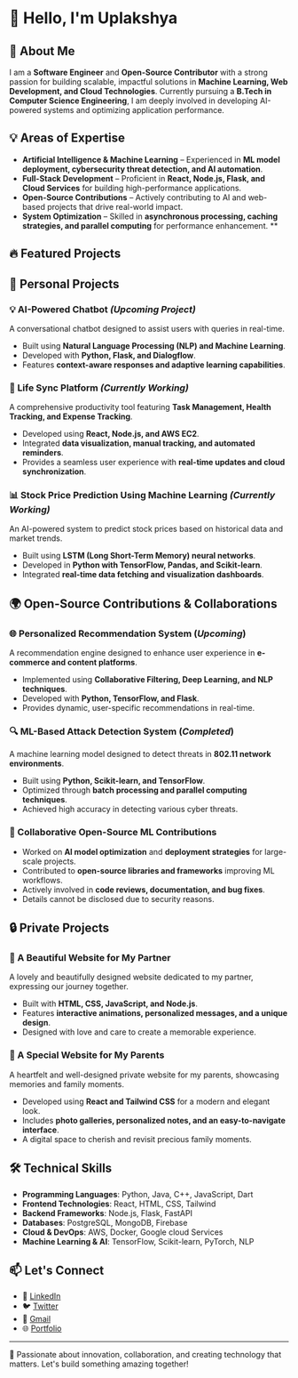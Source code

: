 # 👋 Hello, I'm Uplakshya

## 🚀 About Me
I am a **Software Engineer** and **Open-Source Contributor** with a strong passion for building scalable, impactful solutions in **Machine Learning, Web Development, and Cloud Technologies**. Currently pursuing a **B.Tech in Computer Science Engineering**, I am deeply involved in developing AI-powered systems and optimizing application performance.

## 💡 Areas of Expertise
- **Artificial Intelligence & Machine Learning** – Experienced in **ML model deployment, cybersecurity threat detection, and AI automation**.
- **Full-Stack Development** – Proficient in **React, Node.js, Flask, and Cloud Services** for building high-performance applications.
- **Open-Source Contributions** – Actively contributing to AI and web-based projects that drive real-world impact.
- **System Optimization** – Skilled in **asynchronous processing, caching strategies, and parallel computing** for performance enhancement.
**
## 🔥 **Featured Projects**

## 🔖 Personal Projects

### 💡 AI-Powered Chatbot  _(Upcoming Project)_
A conversational chatbot designed to assist users with queries in real-time.
- Built using **Natural Language Processing (NLP) and Machine Learning**.
- Developed with **Python, Flask, and Dialogflow**.
- Features **context-aware responses and adaptive learning capabilities**.

### 🚀 Life Sync Platform _(Currently Working)_
A comprehensive productivity tool featuring **Task Management, Health Tracking, and Expense Tracking**.
- Developed using **React, Node.js, and AWS EC2**.
- Integrated **data visualization, manual tracking, and automated reminders**.
- Provides a seamless user experience with **real-time updates and cloud synchronization**.

### 📊 Stock Price Prediction Using Machine Learning _(Currently Working)_
An AI-powered system to predict stock prices based on historical data and market trends.
- Built using **LSTM (Long Short-Term Memory) neural networks**.
- Developed in **Python with TensorFlow, Pandas, and Scikit-learn**.
- Integrated **real-time data fetching and visualization dashboards**.

## 🌍 Open-Source Contributions & Collaborations

### 🌐 Personalized Recommendation System (_Upcoming_)
A recommendation engine designed to enhance user experience in **e-commerce and content platforms**.
- Implemented using **Collaborative Filtering, Deep Learning, and NLP techniques**.
- Developed with **Python, TensorFlow, and Flask**.
- Provides dynamic, user-specific recommendations in real-time.
### 🔍 ML-Based Attack Detection System (_Completed_)
A machine learning model designed to detect threats in **802.11 network environments**.
- Built using **Python, Scikit-learn, and TensorFlow**.
- Optimized through **batch processing and parallel computing techniques**.
- Achieved high accuracy in detecting various cyber threats.

### 🤝 Collaborative Open-Source ML Contributions
- Worked on **AI model optimization** and **deployment strategies** for large-scale projects.
- Contributed to **open-source libraries and frameworks** improving ML workflows.
- Actively involved in **code reviews, documentation, and bug fixes**.
- Details cannot be disclosed due to security reasons.
  
## 🔒 Private Projects
### 💖 A Beautiful Website for My Partner
A lovely and beautifully designed website dedicated to my partner, expressing our journey together.
- Built with **HTML, CSS, JavaScript, and Node.js**.
- Features **interactive animations, personalized messages, and a unique design**.
- Designed with love and care to create a memorable experience.

### 🏡 A Special Website for My Parents
A heartfelt and well-designed private website for my parents, showcasing memories and family moments.
- Developed using **React and Tailwind CSS** for a modern and elegant look.
- Includes **photo galleries, personalized notes, and an easy-to-navigate interface**.
- A digital space to cherish and revisit precious family moments.

## 🛠️ Technical Skills
- **Programming Languages**: Python, Java, C++, JavaScript, Dart
- **Frontend Technologies**: React, HTML, CSS, Tailwind
- **Backend Frameworks**: Node.js, Flask, FastAPI
- **Databases**: PostgreSQL, MongoDB, Firebase
- **Cloud & DevOps**: AWS, Docker, Google cloud Services
- **Machine Learning & AI**: TensorFlow, Scikit-learn, PyTorch, NLP

## 📫 Let's Connect
- 🔗 [LinkedIn](_will_be_updated_soon_)
- 🐦 [Twitter](_will_be_updated_soon_)
- 📧 [Gmail](tyagiuplakshya@gmail.com)
- 🌐 [Portfolio](_will_be_updated_soon_)

---
🚀 Passionate about innovation, collaboration, and creating technology that matters. Let's build something amazing together!

